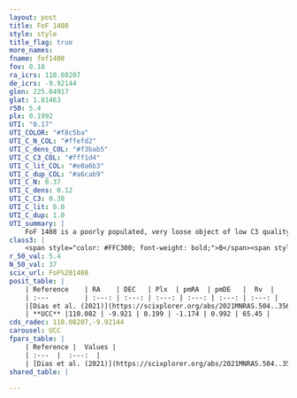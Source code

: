 ```yaml
---
layout: post
title: FoF 1408
style: style
title_flag: true
more_names: 
fname: fof1408
fov: 0.18
ra_icrs: 110.08207
de_icrs: -9.92144
glon: 225.04917
glat: 1.81463
r50: 5.4
plx: 0.1992
UTI: "0.17"
UTI_COLOR: "#f8c5ba"
UTI_C_N_COL: "#ffefd2"
UTI_C_dens_COL: "#f3bab5"
UTI_C_C3_COL: "#fff1d4"
UTI_C_lit_COL: "#e0a6b3"
UTI_C_dup_COL: "#a6cab9"
UTI_C_N: 0.37
UTI_C_dens: 0.12
UTI_C_C3: 0.38
UTI_C_lit: 0.0
UTI_C_dup: 1.0
UTI_summary: |
    FoF 1408 is a poorly populated, very loose object of low C3 quality. It is rarely studied in the literature.
class3: |
    <span style="color: #FFC300; font-weight: bold;">B</span><span style="color: red; font-weight: bold;">C</span>
r_50_val: 5.4
N_50_val: 37
scix_url: FoF%201408
posit_table: |
    | Reference    | RA    | DEC   | Plx  | pmRA  | pmDE   |  Rv  |
    | :---         | :---: | :---: | :---: | :---: | :---: | :---: |
    |[Dias et al. (2021)](https://scixplorer.org/abs/2021MNRAS.504..356D) | 110.109 | -9.909 | 0.227 | -1.184 | 0.967 | -- |
    | **UCC** |110.082 | -9.921 | 0.199 | -1.174 | 0.992 | 65.45 | 
cds_radec: 110.08207,-9.92144
carousel: UCC
fpars_table: |
    | Reference |  Values |
    | :---  |  :---:  |
    | [Dias et al. (2021)](https://scixplorer.org/abs/2021MNRAS.504..356D) | `Av=1.377, Dist=4169, logage=8.65, [Fe/H]=-0.187` |
shared_table: |
    
---
```

